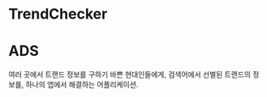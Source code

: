 # TrendChecker








# ADS
  여러 곳에서 트랜드 정보를 구하기 바쁜 현대인들에게,
  검색어에서 선별된 트랜드의 정보를,
  하나의 앱에서 해결하는 어플리케이션.

